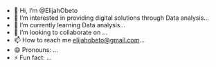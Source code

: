 - 👋 Hi, I’m @ElijahObeto
- 👀 I’m interested in providing digital solutions through Data analysis...
- 🌱 I’m currently learning Data analysis...
- 💞️ I’m looking to collaborate on ...
- 📫 How to reach me elijahobeto@gmail.com...
- 😄 Pronouns: ...
- ⚡ Fun fact: ...

<!---
ElijahObeto/ElijahObeto is a ✨ special ✨ repository because its `README.md` (this file) appears on your GitHub profile.
You can click the Preview link to take a look at your changes.
--->

